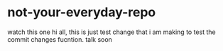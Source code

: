 # not-your-everyday-repo
watch this one
hi all, this is just test change that i am making to test the commit changes fucntion. talk soon
